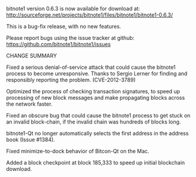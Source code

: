 bitnote1 version 0.6.3 is now available for download at:
  http://sourceforge.net/projects/bitnote1/files/bitnote1/bitnote1-0.6.3/

This is a bug-fix release, with no new features.

Please report bugs using the issue tracker at github:
  https://github.com/bitnote1/bitnote1/issues

CHANGE SUMMARY

Fixed a serious denial-of-service attack that could cause the
bitnote1 process to become unresponsive. Thanks to Sergio Lerner
for finding and responsibly reporting the problem. (CVE-2012-3789)

Optimized the process of checking transaction signatures, to
speed up processing of new block messages and make propagating
blocks across the network faster.

Fixed an obscure bug that could cause the bitnote1 process to get
stuck on an invalid block-chain, if the invalid chain was
hundreds of blocks long.

bitnote1-Qt no longer automatically selects the first address
in the address book (Issue #1384).

Fixed minimize-to-dock behavior of Bitcon-Qt on the Mac.

Added a block checkpoint at block 185,333 to speed up initial
blockchain download.

